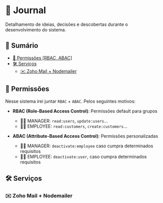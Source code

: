 # 📓 Journal

Detalhamento de ideias, decisões e descobertas durante o desenvolvimento do sistema.

## 📑 Sumário

- [🔐 Permissões [RBAC, ABAC]](#permissões)
- [🛠️ Serviços](#serviços)
  - [✉️ Zoho Mail + Nodemailer](#️-zoho-mail--nodemailer)

## 🔐 Permissões

Nesse sistema irei juntar `RBAC` + `ABAC`. Pelos seguintes motivos:
- **RBAC (Role-Based Access Control)**: Permissões default para grupos
  - 👨‍💼 MANAGER: `read:users`, `update:users`...
  - 👩‍💻 EMPLOYEE: `read:customers`, `create:customers`...

- **ABAC (Attribute-Based Access Control)**: Permissões personalizadas
  - 👨‍💼 MANAGER: `deactivate:employee` caso cumpra determinados requisitos
  - 👩‍💻 EMPLOYEE: `deactivate:user`, caso cumpra determinados requisitos

## 🛠️ Serviços

### **✉️ Zoho Mail + Nodemailer**